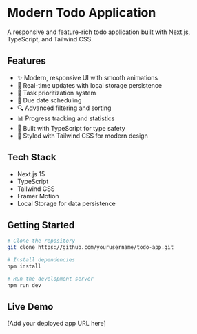 # Modern Todo Application

A responsive and feature-rich todo application built with Next.js, TypeScript, and Tailwind CSS.

## Features

- ✨ Modern, responsive UI with smooth animations
- 🔄 Real-time updates with local storage persistence
- 🎯 Task prioritization system
- 📅 Due date scheduling
- 🔍 Advanced filtering and sorting
- 📊 Progress tracking and statistics
- 💪 Built with TypeScript for type safety
- 🎨 Styled with Tailwind CSS for modern design

## Tech Stack

- Next.js 15
- TypeScript
- Tailwind CSS
- Framer Motion
- Local Storage for data persistence

## Getting Started

```bash
# Clone the repository
git clone https://github.com/yourusername/todo-app.git

# Install dependencies
npm install

# Run the development server
npm run dev
```

## Live Demo

[Add your deployed app URL here]
